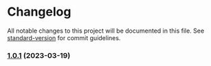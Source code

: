 # Changelog

All notable changes to this project will be documented in this file. See [standard-version](https://github.com/conventional-changelog/standard-version) for commit guidelines.

### [1.0.1](https://github.com///compare/v1.0.2...v1.0.1) (2023-03-19)

